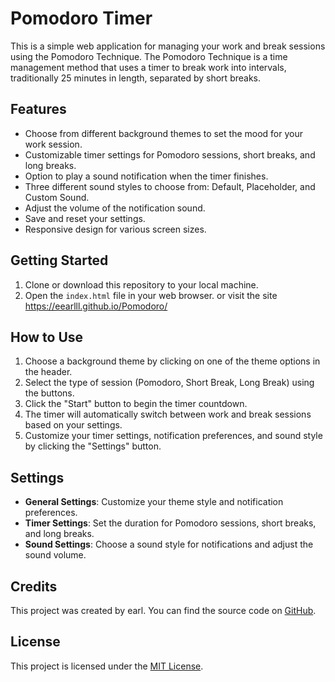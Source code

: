 # Pomodoro Timer

This is a simple web application for managing your work and break sessions using the Pomodoro Technique. The Pomodoro Technique is a time management method that uses a timer to break work into intervals, traditionally 25 minutes in length, separated by short breaks.

## Features

- Choose from different background themes to set the mood for your work session.
- Customizable timer settings for Pomodoro sessions, short breaks, and long breaks.
- Option to play a sound notification when the timer finishes.
- Three different sound styles to choose from: Default, Placeholder, and Custom Sound.
- Adjust the volume of the notification sound.
- Save and reset your settings.
- Responsive design for various screen sizes.

## Getting Started

1. Clone or download this repository to your local machine.
2. Open the `index.html` file in your web browser.
or visit the site https://eearlll.github.io/Pomodoro/
## How to Use

1. Choose a background theme by clicking on one of the theme options in the header.
2. Select the type of session (Pomodoro, Short Break, Long Break) using the buttons.
3. Click the "Start" button to begin the timer countdown.
4. The timer will automatically switch between work and break sessions based on your settings.
5. Customize your timer settings, notification preferences, and sound style by clicking the "Settings" button.

## Settings

- **General Settings**: Customize your theme style and notification preferences.
- **Timer Settings**: Set the duration for Pomodoro sessions, short breaks, and long breaks.
- **Sound Settings**: Choose a sound style for notifications and adjust the sound volume.

## Credits

This project was created by earl. You can find the source code on [GitHub](https://github.com/EEarlll/Pomodoro).

## License

This project is licensed under the [MIT License](LICENSE).
